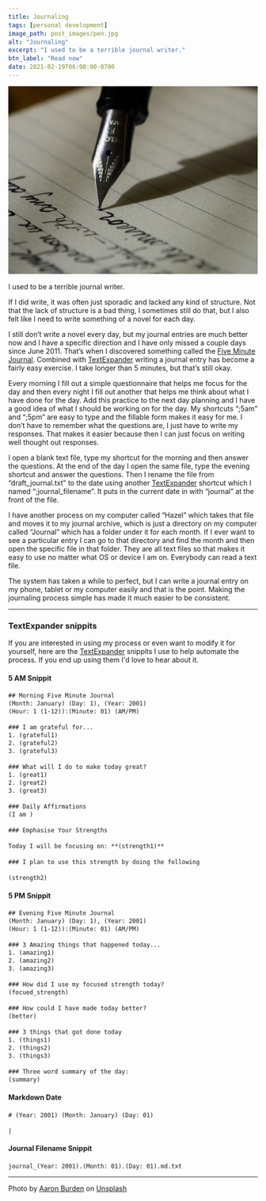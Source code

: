 ```yaml
---
title: Journaling
tags: [personal development]
image_path: post_images/pen.jpg
alt: "Journaling"
excerpt: "I used to be a terrible journal writer."
btn_label: "Read now"
date: 2021-02-19T06:00:00-0700
---
```

![pen][image]

I used to be a terrible journal writer. 

If I did write, it was often just sporadic and lacked any kind of structure. Not that the lack of structure is a bad thing, I sometimes still do that, but I also felt like I need to write something of a novel for each day. 

I still don’t write a novel every day, but my journal entries are much better now and I have a specific direction and I have only missed a couple days since June 2011. That’s when I discovered something called the [Five Minute Journal][five_minute_journal]. Combined with [TextExpander] writing a journal entry has become a fairly easy exercise. I take longer than 5 minutes, but that’s still okay.

Every morning I fill out a simple questionnaire that helps me focus for the day and then every night I fill out another that helps me think about what I have done for the day. Add this practice to the next day planning and I have a good idea of what I should be working on for the day.  My shortcuts “;5am” and “;5pm” are easy to type and the fillable form makes it easy for me. I don’t have to remember what the questions are, I just have to write my responses. That makes it easier because then I can just focus on writing well thought out responses. 

I open a blank text file, type my shortcut for the morning and then answer the questions. At the end of the day I open the same file, type the evening shortcut and answer the questions. Then I rename the file from “draft_journal.txt” to the date using another [TextExpander] shortcut which I named “;journal_filename”. It puts in the current date in with “journal” at the front of the file. 

I have another process on my computer called “Hazel” which takes that file and moves it to my journal archive, which is just a directory on my computer called “Journal” which has a folder under it for each month. If I ever want to see a particular entry I can go to that directory and find the month and then open the specific file in that folder. They are all text files so that makes it easy to use no matter what OS or device I am on. Everybody can read a text file.

The system has taken a while to perfect, but I can write a journal entry on my phone, tablet or my computer easily and that is the point. Making the journaling process simple has made it much easier to be consistent.

---

### TextExpander snippits

If you are interested in using my process or even want to modify it for yourself, here are the [TextExpander] snippits I use to help automate the process. If you end up using them I'd love to hear about it.

#### 5 AM Snippit

```
## Morning Five Minute Journal
(Month: January) (Day: 1), (Year: 2001)
(Hour: 1 (1-12)):(Minute: 01) (AM/PM)

### I am grateful for...
1. (grateful1)
2. (grateful2)
3. (grateful3)

### What will I do to make today great?
1. (great1)
2. (great2)
3. (great3)

### Daily Affirmations
(I am )

### Emphasise Your Strengths

Today I will be focusing on: **(strength1)**

### I plan to use this strength by doing the following

(strength2)

```

#### 5 PM Snippit

```
## Evening Five Minute Journal
(Month: January) (Day: 1), (Year: 2001)
(Hour: 1 (1-12)):(Minute: 01) (AM/PM)

### 3 Amazing things that happened today...
1. (amazing1)
2. (amazing2)
3. (amazing3)

### How did I use my focused strength today?
(focued_strength)

### How could I have made today better?
(better)

### 3 things that got done today
1. (things1)
2. (things2)
3. (things3)

### Three word summary of the day:
(summary)

```
#### Markdown Date

```
# (Year: 2001) (Month: January) (Day: 01)

|
```

#### Journal Filename Snippit

```
journal_(Year: 2001).(Month: 01).(Day: 01).md.txt
```

---
<span>Photo by <a href="https://unsplash.com/@aaronburden?utm_source=unsplash&amp;utm_medium=referral&amp;utm_content=creditCopyText">Aaron Burden</a> on <a href="https://unsplash.com/s/photos/pen?utm_source=unsplash&amp;utm_medium=referral&amp;utm_content=creditCopyText">Unsplash</a></span>

[image]: /images/post_images/pen.jpg
[TextExpander]: https://textexpander.com/
[five_minute_journal]: https://www.intelligentchange.com/blogs/read/tagged/five-minute-journal
